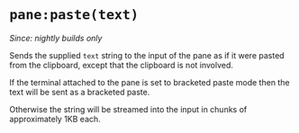 # `pane:paste(text)`

*Since: nightly builds only*

Sends the supplied `text` string to the input of the pane as if it
were pasted from the clipboard, except that the clipboard is not involved.

If the terminal attached to the pane is set to bracketed paste mode then
the text will be sent as a bracketed paste.

Otherwise the string will be streamed into the input in chunks of
approximately 1KB each.
